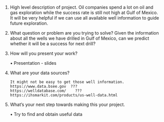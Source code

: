 1. High level description of project.
Oil companies spend a lot on oil and gas exploration while the success rate is still not high at Gulf of Mexico. It will be very helpful if we can use all available well information to guide future exploration.

2. What question or problem are you trying to solve?
Given the information about all the wells we have drilled in Gulf of Mexico, can we predict whether it will be a success for next drill?

3. How will you present your work?

    • Presentation - slides 
    
4. What are your data sources?

       It might not be easy to get those well information.   	
       https://www.data.bsee.gov  ???
       https://welldatabase.com/    ???
       https://ihsmarkit.com/products/us-well-data.html

5. What’s your next step towards making this your project. 

    • Try to find and obtain useful data
